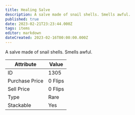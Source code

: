 ```yaml
---
title: Healing Salve
description: A salve made of snail shells. Smells awful.
published: true
date: 2023-02-21T23:23:44.000Z
tags: items
editor: markdown
dateCreated: 2023-02-16T00:00:00.000Z
---
```


A salve made of snail shells. Smells awful.

|Attribute|Value|
|-|-|
|ID|1305|
|Purchase Price|0 Flips|
|Sell Price|0 Flips|
|Type|Rare|
|Stackable|Yes|

